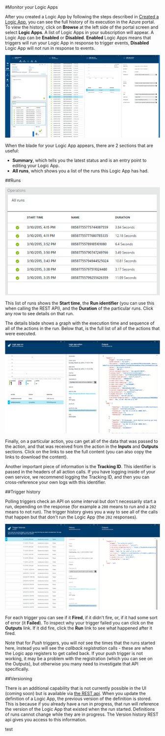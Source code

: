 <properties 
	pageTitle="Monitor your Logic Apps" 
	description="How to see what your Logic Apps have done." 
	authors="stepsic-microsoft-com" 
	manager="dwrede" 
	editor="" 
	services="app-service\logic" 
	documentationCenter=""/>

<tags
	ms.service="app-service-logic"
	ms.workload="integration"
	ms.tgt_pltfrm="na"
	ms.devlang="na"
	ms.topic="article"
	ms.date="07/01/2015"
	ms.author="stepsic"/>

#Monitor your Logic Apps

After you created a Logic App by following the steps described in  [Created a Logic App](app-service-logic-create-a-logic-app.md), you can see the full history of its execution in the Azure portal. To view the history, click on **Browse** at the left side of the portal screen and select **Logic Apps**. A list of Logic Apps in your subscription will appear. A Logic App can be **Enabled** or **Disabled**. **Enabled** Logic Apps means that triggers will run your Logic App in response to trigger events, **Disabled** Logic App will not run in response to events.

![Overview](./media/app-service-logic-monitor-your-logic-apps/overview.png)

When the blade for your Logic App appears, there are 2 sections that are useful:

- **Summary**, which tells you the latest status and is an entry point to editing your Logic App.
- **All runs**, which shows you a list of the runs this Logic App has had.

##Runs

![All Runs](./media/app-service-logic-monitor-your-logic-apps/allruns.png)

This list of runs shows the **Start time**, the **Run identifier** (you can use this when calling the REST API), and the **Duration** of the particular runs. Click any row to see details on that run.

The details blade shows a graph with the execution time and sequence of all of the actions in the run. Below that, is the full list of all of the actions that were executed.

![Run and Actions](./media/app-service-logic-monitor-your-logic-apps/runandaction.png)

Finally, on a particular action, you can get all of the data that was passed to the action, and that was received from the action in the **Inputs** and **Outputs** sections. Click on the links to see the full content (you can also copy the links to download the content). 

Another important piece of information is the **Tracking ID**. This identifier is passed in the headers of all action calls. If you have logging inside of your own service, we recommend logging the Tracking ID, and then you can cross-reference your own logs with this identifier.

##Trigger history 

Polling triggers check an API on some interval but don't necessarily start a run, depending on the response (for example a `200` means to run and a `202` means to not run). The trigger history gives you a way to see all of the calls that happen but that don't run the Logic App (the `202` responses).

![Trigger History](./media/app-service-logic-monitor-your-logic-apps/triggerhistory.png)

For each trigger you can see if it **Fired**, if it didn't fire, or, if it had some sort of error (it **Failed**). To inspect why your trigger failed you can click on the **Outputs** link. If it did fire, click the **Run** link to see what happened after it fired.

Note that for *Push* triggers, you will *not* see the times that the runs started here, instead you will see the *callback registration* calls - these are when the Logic app registers to get called back. If your push trigger is not working, it may be a problem with the registration (which you can see on the Outputs), but otherwise you many need to investigate that API specifically.

##Versioning

There is an additional capability that is not currently possible in the UI (coming soon) but is available via [the REST api](http://go.microsoft.com/fwlink/?LinkID=525617&clcid=0x409). When you update the definition of a Logic App, the previous version of the definition is stored. This is because if you already have a run in progress, that run will reference the version of the Logic App that existed when the run started. Definitions of runs cannot change while they are in progress. The Version history REST api gives you access to this information.
 
test
